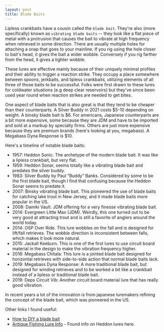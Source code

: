 ```yaml
---
layout: post
title: Blade Baits
---
```


Lipless crankbaits have a cousin called the `blade bait`. They're also (more
specifically) known as `vibrating blade baits` -- they look like a flat piece of
metal with a protrusion that causes the bait to vibrate at high frequency when
retrieved in some direction. There are usually multiple holes for attaching a
snap that goes to your mainline. If you rig using the hole closer to bait's
head, it gives the bait a wider wobble. Conversely if you rig farther from the
head, it gives a tighter wobble.

These lures are effective mainly because of their uniquely minimal profiles and
their ability to trigger a reaction strike. They occupy a place somewhere
between spoons, jerkbaits, and lipless crankbaits, utilizing elements of all
three of those baits to be successful. Folks were first drawn to these lures for
coldwater situations (e.g deep clear reservoirs) but they've since been used
year round when reaction strikes are needed to get bites.

One aspect of blade baits that is also great is that they tend to be cheaper
than their counterparts. A Silver Buddy in 2021 costs $5-10 depending on weight.
A binsky blade bait is $6. For americans, Japanese counterparts are a bit more
expensive, some because they are JDM and have to be imported and sold at a
markup by specialty firms. Others are just more expensive because they are
premium brands (here's looking at you, megabass). A Megabass Dyna Response is
$10.

Here's a timeline of notable blade baits:

* 1957: Heddon Sonic. The archetype of the modern blade bait. It was like a
  lipless crankbait, but very flat.
* 1959: Heddon Sonar, seems totally like a vibrating blade bait and predates the
  silver buddy.
* 1983: Silver Buddy by Paul “Buddy” Banks. Considered by some to be the first
  blade bait, though I find that confusing because the Heddon Sonar seems to
  predate it.
* 2007: Binsky vibrating blade bait. This pioneered the use of blade baits for
  catching lake trout in New Jersey, and it made blade baits more popular in the
  US.
* 2008: Damiki Vault. JDM offering for a very finesse vibrating blade bait.
* 2014: Evergreen Little Max (JDM). Weirdly, this one turned out to be very good
  at attracting trout and is still a favorite of anglers around the world today.
* 2014: OSP Over Ride. This lure wobbles on the fall and is designed for
  lift/fall retrieves. The wobble direction is inconsistent between falls, which
  makes it look more natural.
* 2015: Jackall Keeburn. This is one of the first lures to use circuit board
  material in the design to make the vibration frequency higher.
* 2018: Megabass Chitala: This lure is a jointed blade bait designed for
  horizontal retrieves with side-to-side action that normal blade baits lack.
* 2019: Megabass Dyna Response: A more traditional blade bait, but designed for
  winding retrieves and to be worked a bit like a crankbait instead of a
  lipless or traditional blade bait.
* 2019: Deps Circuit Vib: Another circuit board material lure that has really
  good vibration.

In recent years a lot of the innovation is from japanese luremakers refining the
concept of the blade bait, which was pioneered in the US.

Other links I found useful:

* [How to DIY a blade bait](https://www.youtube.com/watch?v=nYckMLxt56Y)
* [Antique Fishing Lure Info](https://finandflame.com) - Found info on Heddon
  lures here.
